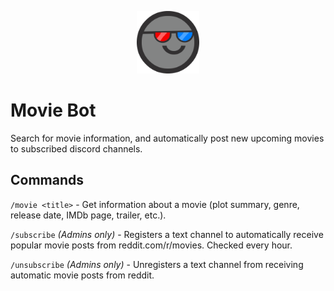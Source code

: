 <p align="center">
  <img src="./avatar.png" width="100" title="hover text" alt="movie bot avatar">
</p>

# Movie Bot
Search for movie information, and automatically post new upcoming movies to subscribed discord channels.

## Commands
`/movie <title>` - Get information about a movie (plot summary, genre, release date, IMDb page, trailer, etc.).

`/subscribe` _(Admins only)_ - Registers a text channel to automatically receive popular movie posts from reddit.com/r/movies. Checked every hour.

`/unsubscribe` _(Admins only)_ - Unregisters a text channel from receiving automatic movie posts from reddit.
